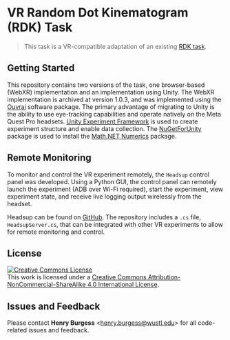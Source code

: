 # VR Random Dot Kinematogram (RDK) Task

> This task is a VR-compatible adaptation of an existing [RDK task](https://github.com/Brain-Development-and-Disorders-Lab/task_rdk).

## Getting Started

This repository contains two versions of the task, one browser-based (WebXR) implementation and an implementation using Unity. The WebXR implementation is archived at version 1.0.3, and was implemented using the [Ouvrai](https://github.com/EvanCesanek/Ouvrai) software package. The primary advantage of migrating to Unity is the ability to use eye-tracking capabilities and operate natively on the Meta Quest Pro headsets. [Unity Experiment Framework](https://immersivecognition.com/unity-experiment-framework/) is used to create experiment structure and enable data collection. The [NuGetForUnity](https://github.com/GlitchEnzo/NuGetForUnity) package is used to install the [Math.NET Numerics](https://numerics.mathdotnet.com/) package.

## Remote Monitoring

To monitor and control the VR experiment remotely, the `Headsup` control panel was developed. Using a Python GUI, the control panel can remotely launch the experiment (ADB over Wi-Fi required), start the experiment, view experiment state, and receive live logging output wirelessly from the headset.

Headsup can be found on [GitHub](https://github.com/Brain-Development-and-Disorders-Lab/headsup). The repository includes a `.cs` file, `HeadsupServer.cs`, that can be integrated with other VR experiments to allow for remote monitoring and control.

## License

<!-- CC BY-NC-SA 4.0 License -->
<a rel="license" href="http://creativecommons.org/licenses/by-nc-sa/4.0/">
  <img alt="Creative Commons License" style="border-width:0" src="https://i.creativecommons.org/l/by-nc-sa/4.0/88x31.png" />
</a>
<br />
This work is licensed under a <a rel="license" href="http://creativecommons.org/licenses/by-nc-sa/4.0/">Creative Commons Attribution-NonCommercial-ShareAlike 4.0 International License</a>.

## Issues and Feedback

Please contact **Henry Burgess** <[henry.burgess@wustl.edu](mailto:henry.burgess@wustl.edu)> for all code-related issues and feedback.
